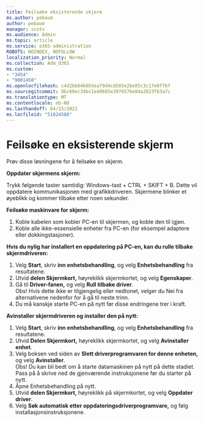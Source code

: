 ```yaml
---
title: Feilsøke eksisterende skjerm
ms.author: pebaum
author: pebaum
manager: scotv
ms.audience: Admin
ms.topic: article
ms.service: o365-administration
ROBOTS: NOINDEX, NOFOLLOW
localization_priority: Normal
ms.collection: Adm_O365
ms.custom:
- "3454"
- "9001450"
ms.openlocfilehash: c4d2bb64b6b5ea79d4cd585e2be85c3c17e0f76f
ms.sourcegitcommit: 8bc60ec34bc1e40685e3976576e04a2623f63a7c
ms.translationtype: MT
ms.contentlocale: nb-NO
ms.lasthandoff: 04/15/2021
ms.locfileid: "51824588"
---
```

# <a name="troubleshoot-an-existing-monitor"></a>Feilsøke en eksisterende skjerm

Prøv disse løsningene for å feilsøke en skjerm. 

**Oppdater skjermens skjerm:**

Trykk følgende taster samtidig: Windows-tast + CTRL + SKIFT + B. Dette vil oppdatere kommunikasjonen med grafikkdriveren. Skjermene blinker et øyeblikk og kommer tilbake etter noen sekunder.

**Feilsøke maskinvare for skjerm:**

1. Koble kabelen som kobler PC-en til skjermen, og koble den til igjen.
2. Koble alle ikke-essensielle enheter fra PC-en (for eksempel adaptere eller dokkingstasjoner).

**Hvis du nylig har installert en oppdatering på PC-en, kan du rulle tilbake skjermdriveren:**

1. Velg **Start**, skriv **inn enhetsbehandling**, og velg **Enhetsbehandling** fra resultatene.
2. Utvid **delen Skjermkort,** høyreklikk skjermkortet, og velg **Egenskaper**.
3. Gå til **Driver-fanen,** og velg **Rull tilbake driver**. <br>
Obs! Hvis dette ikke er tilgjengelig eller  nedtonet, velger du Nei fra alternativene nedenfor for å gå til neste trinn.
4. Du må kanskje starte PC-en på nytt før disse endringene trer i kraft.

**Avinstaller skjermdriveren og installer den på nytt:**

1. Velg **Start**, skriv **inn enhetsbehandling**, og velg **Enhetsbehandling** fra resultatene.
2. Utvid **Delen Skjermkort,** høyreklikk skjermkortet, og velg **Avinstaller enhet**. 
3. Velg boksen ved siden av **Slett driverprogramvaren for denne enheten,** og velg **Avinstaller**.<br>
Obs! Du kan bli bedt om å starte datamaskinen på nytt på dette stadiet. Pass på å skrive ned de gjenværende instruksjonene før du starter på nytt.
4. Åpne Enhetsbehandling på nytt.
5. Utvid **delen Skjermkort,** høyreklikk på skjermkortet, og velg **Oppdater driver**.
6. Velg **Søk automatisk etter oppdateringsdriverprogramvare,** og følg installasjonsinstruksjonene.